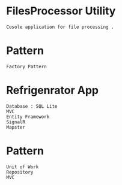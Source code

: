    # FilesProcessor Utility
    Cosole application for file processing . 
   # Pattern
    Factory Pattern

# Refrigenrator App
    Database : SQL Lite
    MVC 
    Entity Framework
    SignalR
    Mapster
  # Pattern
    Unit of Work 
    Repository
    MVC 
